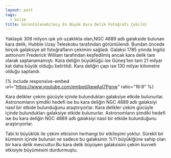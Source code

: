 ```yaml
---
layout: post
tags:
  - bilim
title: Görüntülenebilmiş En Büyük Kara Delik Fotoğrafı Çekildi
---
```


Yaklaşık 308 milyon ışık yılı uzaklıkta olan,NGC 4889 adlı galakside bulunan kara delik, Hubble Uzay Teleskobu tarafından görüntülendi. Bundan öncede birçok galaksiye ait fotoğrafların çekimini sağladı.
Galaksi 1785 yılında İngiliz astronom Frederick William tarafından keşfedilmiş
ancak kara delik tam olarak saptanamamıştı. Kara deliğin büyüklüğü ise Güneş’ten tam 21 milyar kat daha büyük olduğu belirtildi.
Kara deliğin çapı ise 130 milyar kilometre olduğu saptandı.

{% include responsive-embed url="https://www.youtube.com/embed/kewAsI7Pgnw" ratio="16:9" %}

Kara delikler çekim gücüyle içinde bulundukları galaksiye etkide bulunurlar.
Astronomların şimdiki hedefi ise bu kara deliğin NGC 4889 adlı galaksiyi nasıl
bir etkide bulunduğunu araştırıyorlar. Kara delikler çekim gücüyle içinde bulundukları galaksiye etkide bulunurlar.
Astronomların şimdiki hedefi ise bu kara deliğin NGC 4889 adlı galaksiyi nasıl
bir etkide bulunduğunu araştırıyorlar.

Tabi ki büyüklük ile çekim etkisinin herhangi bir etkileşimi yoktur. Sürekli bir kümenin içinde bulunan ve sadece bu galaksinin %1’i büyüklğüne
sahip olan bir kara delik mevcuttur.Bu kara delik büyüyen galaksisini çekim kuvveti etkisiyle büyümesini durdurmuştu.
